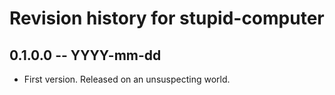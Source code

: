 # Revision history for stupid-computer

## 0.1.0.0 -- YYYY-mm-dd

* First version. Released on an unsuspecting world.

